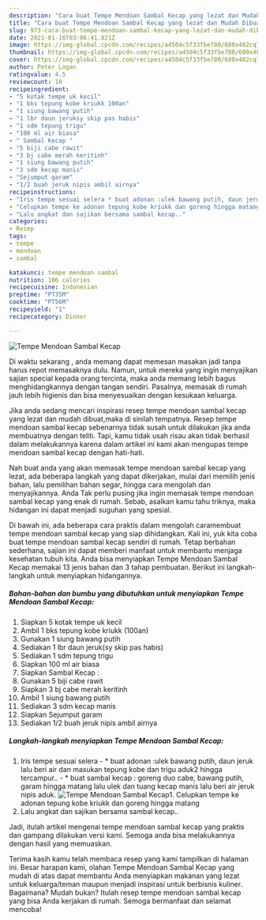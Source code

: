 ```yaml
---
description: "Cara buat Tempe Mendoan Sambal Kecap yang lezat dan Mudah Dibuat"
title: "Cara buat Tempe Mendoan Sambal Kecap yang lezat dan Mudah Dibuat"
slug: 973-cara-buat-tempe-mendoan-sambal-kecap-yang-lezat-dan-mudah-dibuat
date: 2021-01-16T03:06:41.821Z
image: https://img-global.cpcdn.com/recipes/a4504c5f33fbe780/680x482cq70/tempe-mendoan-sambal-kecap-foto-resep-utama.jpg
thumbnail: https://img-global.cpcdn.com/recipes/a4504c5f33fbe780/680x482cq70/tempe-mendoan-sambal-kecap-foto-resep-utama.jpg
cover: https://img-global.cpcdn.com/recipes/a4504c5f33fbe780/680x482cq70/tempe-mendoan-sambal-kecap-foto-resep-utama.jpg
author: Peter Logan
ratingvalue: 4.5
reviewcount: 10
recipeingredient:
- "5 kotak tempe uk kecil"
- "1 bks tepung kobe kriukk 100an"
- "1 siung bawang putih"
- "1 lbr daun jeruksy skip pas habis"
- "1 sdm tepung trigu"
- "100 ml air biasa"
- " Sambal Kecap "
- "5 biji cabe rawit"
- "3 bj cabe merah keritinh"
- "1 siung bawang putih"
- "3 sdm kecap manis"
- "Sejumput garam"
- "1/2 buah jeruk nipis ambil airnya"
recipeinstructions:
- "Iris tempe sesuai selera * buat adonan :ulek bawang putih, daun jeruk lalu beri air dan masukan tepung kobe dan trigu aduk2 hingga tercampur.. * buat sambal kecap : goreng duo cabe, bawang putih, garam hingga matang lalu ulek dan tuang kecap manis lalu beri air jeruk nipis aduk."
- "Celupkan tempe ke adonan tepung kobe kriukk dan goreng hingga matang"
- "Lalu angkat dan sajikan bersama sambal kecap.."
categories:
- Resep
tags:
- tempe
- mendoan
- sambal

katakunci: tempe mendoan sambal 
nutrition: 106 calories
recipecuisine: Indonesian
preptime: "PT35M"
cooktime: "PT56M"
recipeyield: "1"
recipecategory: Dinner

---
```



![Tempe Mendoan Sambal Kecap](https://img-global.cpcdn.com/recipes/a4504c5f33fbe780/680x482cq70/tempe-mendoan-sambal-kecap-foto-resep-utama.jpg)

Di waktu  sekarang , anda memang dapat memesan masakan jadi tanpa harus repot memasaknya dulu. Namun, untuk mereka yang ingin menyajikan sajian special kepada orang tercinta, maka anda memang lebih bagus menghidangkannya dengan tangan sendiri. Pasalnya, memasak di rumah jauh lebih higienis dan bisa menyesuaikan dengan kesukaan keluarga.

Jika anda sedang mencari inspirasi resep tempe mendoan sambal kecap yang lezat dan mudah dibuat,maka di sinilah tempatnya. Resep tempe mendoan sambal kecap  sebenarnya tidak susah untuk dilakukan jika anda membuatnya dengan teliti. Tapi, kamu tidak usah risau akan tidak berhasil dalam melakukannya 
karena dalam artikel ini kami akan mengupas tempe mendoan sambal kecap dengan hati-hati.  



Nah buat anda yang akan memasak tempe mendoan sambal kecap yang lezat, ada beberapa langkah yang dapat dikerjakan, mulai dari memilih jenis bahan, lalu pemilihan bahan segar, hingga cara mengolah dan menyajikannya. Anda Tak perlu pusing jika ingin memasak tempe mendoan sambal kecap yang enak di rumah. Sebab, asalkan kamu  tahu triknya, maka hidangan ini dapat menjadi suguhan yang spesial.

Di bawah ini, ada beberapa cara praktis  dalam mengolah caramembuat tempe mendoan sambal kecap yang siap dihidangkan. Kali ini, yuk kita coba buat tempe mendoan sambal kecap sendiri di rumah. Tetap berbahan sederhana, sajian ini dapat memberi manfaat untuk membantu menjaga kesehatan tubuh kita. Anda bisa menyiapkan Tempe Mendoan Sambal Kecap memakai 13 jenis bahan dan 3 tahap pembuatan. Berikut ini langkah-langkah untuk menyiapkan hidangannya.

<!--inarticleads1-->

##### Bahan-bahan dan bumbu yang dibutuhkan untuk menyiapkan Tempe Mendoan Sambal Kecap:

1. Siapkan 5 kotak tempe uk kecil
1. Ambil 1 bks tepung kobe kriukk (100an)
1. Gunakan 1 siung bawang putih
1. Sediakan 1 lbr daun jeruk(sy skip pas habis)
1. Sediakan 1 sdm tepung trigu
1. Siapkan 100 ml air biasa
1. Siapkan  Sambal Kecap :
1. Gunakan 5 biji cabe rawit
1. Siapkan 3 bj cabe merah keritinh
1. Ambil 1 siung bawang putih
1. Sediakan 3 sdm kecap manis
1. Siapkan Sejumput garam
1. Sediakan 1/2 buah jeruk nipis ambil airnya




<!--inarticleads2-->

##### Langkah-langkah menyiapkan Tempe Mendoan Sambal Kecap:

1. Iris tempe sesuai selera - * buat adonan :ulek bawang putih, daun jeruk lalu beri air dan masukan tepung kobe dan trigu aduk2 hingga tercampur.. - * buat sambal kecap : goreng duo cabe, bawang putih, garam hingga matang lalu ulek dan tuang kecap manis lalu beri air jeruk nipis aduk.
<img src="https://img-global.cpcdn.com/steps/089f39f0fba51fa2/160x128cq70/tempe-mendoan-sambal-kecap-langkah-memasak-1-foto.jpg" alt="Tempe Mendoan Sambal Kecap">1. Celupkan tempe ke adonan tepung kobe kriukk dan goreng hingga matang
1. Lalu angkat dan sajikan bersama sambal kecap..




Jadi, itulah artikel mengenai  tempe mendoan sambal kecap  yang praktis dan gampang dilakukan versi kami. Semoga anda bisa melakukannya dengan hasil yang memuaskan. 

Terima kasih kamu telah membaca resep yang kami tampilkan di halaman ini. Besar harapan kami, olahan  Tempe Mendoan Sambal Kecap yang mudah di atas dapat membantu Anda menyiapkan makanan yang lezat untuk keluarga/teman maupun menjadi inspirasi untuk berbisnis kuliner. Bagaimana? Mudah bukan? Itulah resep tempe mendoan sambal kecap yang bisa Anda kerjakan di rumah. Semoga bermanfaat dan selamat mencoba!

